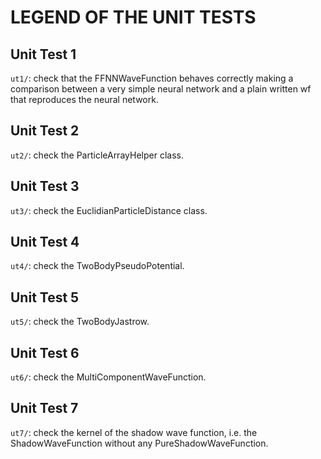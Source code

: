 # LEGEND OF THE UNIT TESTS



## Unit Test 1

`ut1/`: check that the FFNNWaveFunction behaves correctly making a comparison between a very simple neural network and a plain written wf that reproduces the neural network.



## Unit Test 2

`ut2/`: check the ParticleArrayHelper class.



## Unit Test 3

`ut3/`: check the EuclidianParticleDistance class.



## Unit Test 4

`ut4/`: check the TwoBodyPseudoPotential.



## Unit Test 5

`ut5/`: check the TwoBodyJastrow.



## Unit Test 6

`ut6/`: check the MultiComponentWaveFunction.



## Unit Test 7

`ut7/`: check the kernel of the shadow wave function, i.e. the ShadowWaveFunction without any PureShadowWaveFunction.

